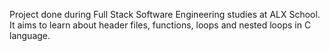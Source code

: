 Project done during Full Stack Software Engineering studies at ALX School. It aims to learn about header files, functions, loops and nested loops in C language.
